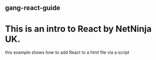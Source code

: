 ## gang-react-guide
# This is an intro to React by NetNinja UK.
this example shows how to add React to a html file via a script
